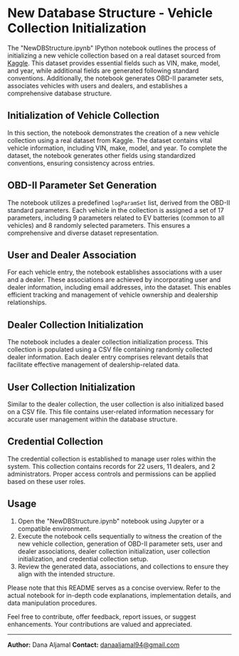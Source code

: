 # New Database Structure - Vehicle Collection Initialization

The "NewDBStructure.ipynb" IPython notebook outlines the process of initializing a new vehicle collection based on a real dataset sourced from [Kaggle](https://www.kaggle.com). This dataset provides essential fields such as VIN, make, model, and year, while additional fields are generated following standard conventions. Additionally, the notebook generates OBD-II parameter sets, associates vehicles with users and dealers, and establishes a comprehensive database structure.

## Initialization of Vehicle Collection

In this section, the notebook demonstrates the creation of a new vehicle collection using a real dataset from Kaggle. The dataset contains vital vehicle information, including VIN, make, model, and year. To complete the dataset, the notebook generates other fields using standardized conventions, ensuring consistency across entries.

## OBD-II Parameter Set Generation

The notebook utilizes a predefined `logParamSet` list, derived from the OBD-II standard parameters. Each vehicle in the collection is assigned a set of 17 parameters, including 9 parameters related to EV batteries (common to all vehicles) and 8 randomly selected parameters. This ensures a comprehensive and diverse dataset representation.

## User and Dealer Association

For each vehicle entry, the notebook establishes associations with a user and a dealer. These associations are achieved by incorporating user and dealer information, including email addresses, into the dataset. This enables efficient tracking and management of vehicle ownership and dealership relationships.

## Dealer Collection Initialization

The notebook includes a dealer collection initialization process. This collection is populated using a CSV file containing randomly collected dealer information. Each dealer entry comprises relevant details that facilitate effective management of dealership-related data.

## User Collection Initialization

Similar to the dealer collection, the user collection is also initialized based on a CSV file. This file contains user-related information necessary for accurate user management within the database structure.

## Credential Collection

The credential collection is established to manage user roles within the system. This collection contains records for 22 users, 11 dealers, and 2 administrators. Proper access controls and permissions can be applied based on these user roles.

## Usage

1. Open the "NewDBStructure.ipynb" notebook using Jupyter or a compatible environment.
2. Execute the notebook cells sequentially to witness the creation of the new vehicle collection, generation of OBD-II parameter sets, user and dealer associations, dealer collection initialization, user collection initialization, and credential collection setup.
3. Review the generated data, associations, and collections to ensure they align with the intended structure.

Please note that this README serves as a concise overview. Refer to the actual notebook for in-depth code explanations, implementation details, and data manipulation procedures.

Feel free to contribute, offer feedback, report issues, or suggest enhancements. Your contributions are valued and appreciated.

---

**Author:** Dana Aljamal
**Contact:** danaaljamal94@gmail.com
